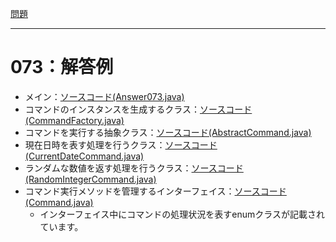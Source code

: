 [問題](../README.md)

***
# 073：解答例
* メイン：[ソースコード(Answer073.java)](src/Answer073.java)
* コマンドのインスタンスを生成するクラス：[ソースコード(CommandFactory.java)](src/CommandFactory.java)
* コマンドを実行する抽象クラス：[ソースコード(AbstractCommand.java)](src/AbstractCommand.java)
* 現在日時を表す処理を行うクラス：[ソースコード(CurrentDateCommand.java)](src/CurrentDateCommand.java)
* ランダムな数値を返す処理を行うクラス：[ソースコード(RandomIntegerCommand.java)](src/RandomIntegerCommand.java)
* コマンド実行メソッドを管理するインターフェイス：[ソースコード(Command.java)](src/Command.java)
	* インターフェイス中にコマンドの処理状況を表すenumクラスが記載されています。
